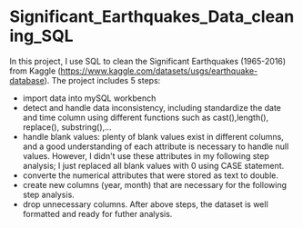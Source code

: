 # Significant_Earthquakes_Data_cleaning_SQL
In this project, I use SQL to clean the Significant Earthquakes (1965-2016) from Kaggle (https://www.kaggle.com/datasets/usgs/earthquake-database). The project includes 5 steps: 
- import data into mySQL workbench
- detect and handle data inconsistency, including standardize the date and time column using different functions such as cast(),length(), replace(), substring(),...
- handle blank values: plenty of blank values exist in different columns, and a good understanding of each attribute is necessary to handle null values. However, I didn't use these attributes in my following step analysis; I just replaced all blank values with 0 using CASE statement.
- converte the numerical attributes that were stored as text to double.
- create new columns (year, month) that are necessary for the following step analysis.
- drop unnecessary columns.
After above steps, the dataset is well formatted and ready for futher analysis. 

